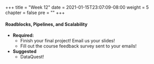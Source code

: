 +++
title = "Week 12"
date = 2021-01-15T23:07:09-08:00
weight = 5
chapter = false
pre = "<b></b>"
+++

#### Roadblocks, Pipelines, and Scalability
- **Required:**
  - Finish your final project! Email us your slides!
  - Fill out the course feedback survey sent to your emails!
- **Suggested**
  - DataQuest!